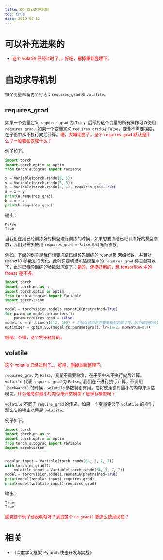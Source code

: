 ```yaml
---
title: 06 自动求导机制
toc: true
date: 2019-06-12
---
```

# 可以补充进来的

- <span style="color:red;">这个 volatile 已经过时了。。好吧，删掉重新整理下。</span>


# 自动求导机制

每个变量都有两个标志：`requires_grad` 和 `volatile`。

## requires_grad

如果一个变量定义 `requires_grad` 为 `True`，后续的这个变量的所有操作可以使用 `requires_grad`，如果一个变量定义 `requires_grad` 为 `False`，变量不需要梯度，在子图中从不执行向后计算。<span style="color:red;">嗯，大概明白了，这个 `requires_grad` 默认是什么？一般要设定成什么？</span>

例子如下。

```py
import torch
import torch.optim as optim
from torch.autograd import Variable

x = Variable(torch.randn(5, 5))
y = Variable(torch.randn(5, 5))
z = Variable(torch.randn(5, 5), requires_grad=True)
a = x + y
print(a.requires_grad)
b = x + z
print(b.requires_grad)
```

输出：

```
False
True
```


当我们在用已经训练好的模型进行训练的时候，如果想要冻结已经训练好的模型参数，我们只需要使用 `requires_grad = False` 即可冻结参数。

例如，下面的例子是我们想要冻结已经预先训练的 resnet18 网络参数，并且对 resnet18 参数进行优化，此时只要切换冻结模型中的 `requires_grad` 标志就可以了，此时已经预训练的参数就冻结了：<span style="color:red;">是的，还挺好用的，想 tensorflow 中的 freeze 差不多。</span>

```py
import torch
import torch.nn as nn
import torch.optim as optim
from torch.autograd import Variable
import torchvision

model = torchvision.models.resnet18(pretrained=True)
for param in model.parameters():
    param.requires_grad = False
model.fc = nn.Linear(512, 100) # 为什么这个地方要重新制定呢？哦，因为输出的分类不同了。
optimizer = optim.SGD(model.fc.parameters(), lr=1e-2, momentum=0.9)
```

<span style="color:red;">嗯嗯，不错，这个例子挺好的。</span>

## volatile

<span style="color:red;">这个 volatile 已经过时了。。好吧，删掉重新整理下。</span>

`requires_grad` 为 `False`，变量不需要梯度，在子图中从不执行向后计算。`volatile` 代表 `requires_grad` 为 `False`。我们在不进行执行计算，不调用 `.backward()` 的时候，`volatile` 参数特别有用。它将使用绝对最小的内存来评估模型。<span style="color:red;">什么是绝对最小的内存来评估模型？是保存模型吗？</span>

`volatile` 不同于 `require_grad` 的传递。如果一个变量定义了 `volatile` 的操作，那么它的输出也将是 `volatile`。

例子如下。

```py
import torch
import torch.nn as nn
import torch.optim as optim
from torch.autograd import Variable
import torchvision


regular_input = Variable(torch.randn(64, 3, 7, 7))
with torch.no_grad():
    volatile_input = Variable(torch.randn(64, 3, 7, 7))
model = torchvision.models.resnet18(pretrained=True)
print(model(regular_input).requires_grad)
print(model(volatile_input).requires_grad)
```

输出：

```
True
True
```

<span style="color:red;">感觉这个例子没表明啥呀？到底这个 `no_grad()` 要怎么使用现在？</span>

# 相关

- 《深度学习框架 Pytorch 快速开发与实战》
